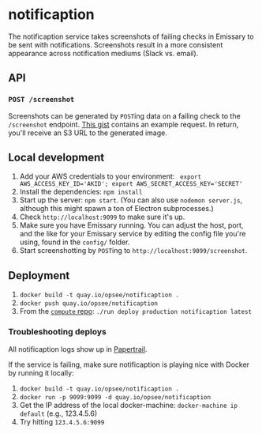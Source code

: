 # notificaption

The notificaption service takes screenshots of failing checks in Emissary to be sent with notifications. Screenshots result in a more consistent appearance across notification mediums (Slack vs. email). 

## API
### `POST /screenshot`
Screenshots can be generated by `POST`ing data on a failing check to the `/screenshot` endpoint. [This gist](https://gist.github.com/doeg/00ce3ce7dacf6bce570e) contains an example request. In return, you'll receive an S3 URL to the generated image. 

## Local development
1. Add your AWS credentials to your environment: ` export AWS_ACCESS_KEY_ID='AKID'; export AWS_SECRET_ACCESS_KEY='SECRET'`
1. Install the dependencies: `npm install`
1. Start up the server: `npm start`. (You can also use `nodemon server.js`, although this might spawn a ton of Electron subprocesses.)
1. Check `http://localhost:9099` to make sure it's up.
1. Make sure you have Emissary running. You can adjust the host, port, and the like for your Emissary service by editing the config file you're using, found in the `config/` folder. 
1. Start screenshotting by `POST`ing to `http://localhost:9099/screenshot`. 

## Deployment
1. `docker build -t quay.io/opsee/notificaption .`
1. `docker push quay.io/opsee/notificaption`
1. From the [`compute` repo](https://github.com/opsee/compute): `./run deploy production notificaption latest`

### Troubleshooting deploys
All notificaption logs show up in [Papertrail](https://papertrailapp.com/groups/1993213/events?q=notificaption).

If the service is failing, make sure notificaption is playing nice with Docker by running it locally:

1. `docker build -t quay.io/opsee/notificaption .`
1. `docker run -p 9099:9099 -d quay.io/opsee/notificaption`
1. Get the IP address of the local docker-machine: `docker-machine ip default` (e.g., 123.4.5.6)
1. Try hitting `123.4.5.6:9099`
